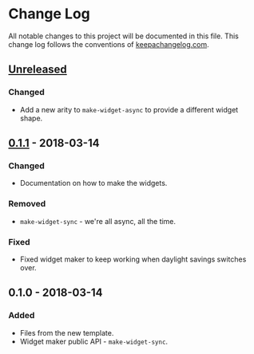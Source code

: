 # Change Log
All notable changes to this project will be documented in this file. This change log follows the conventions of [keepachangelog.com](http://keepachangelog.com/).

## [Unreleased]
### Changed
- Add a new arity to `make-widget-async` to provide a different widget shape.

## [0.1.1] - 2018-03-14
### Changed
- Documentation on how to make the widgets.

### Removed
- `make-widget-sync` - we're all async, all the time.

### Fixed
- Fixed widget maker to keep working when daylight savings switches over.

## 0.1.0 - 2018-03-14
### Added
- Files from the new template.
- Widget maker public API - `make-widget-sync`.

[Unreleased]: https://github.com/your-name/clojure-tictactoe/compare/0.1.1...HEAD
[0.1.1]: https://github.com/your-name/clojure-tictactoe/compare/0.1.0...0.1.1
